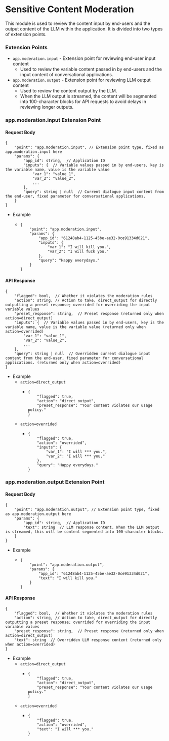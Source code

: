 # Sensitive Content Moderation

This module is used to review the content input by end-users and the output content of the LLM within the application. It is divided into two types of extension points.

### Extension Points

* `app.moderation.input` - Extension point for reviewing end-user input content
  * Used to review the variable content passed in by end-users and the input content of conversational applications.
* `app.moderation.output` - Extension point for reviewing LLM output content
  * Used to review the content output by the LLM.
  * When the LLM output is streamed, the content will be segmented into 100-character blocks for API requests to avoid delays in reviewing longer outputs.

### app.moderation.input Extension Point

#### Request Body

```
{
    "point": "app.moderation.input", // Extension point type, fixed as app.moderation.input here
    "params": {
        "app_id": string,  // Application ID
        "inputs": {  // Variable values passed in by end-users, key is the variable name, value is the variable value
            "var_1": "value_1",
            "var_2": "value_2",
            ...
        },
        "query": string | null  // Current dialogue input content from the end-user, fixed parameter for conversational applications.
    }
}
```

* Example
  * ```
    {
        "point": "app.moderation.input",
        "params": {
            "app_id": "61248ab4-1125-45be-ae32-0ce91334d021",
            "inputs": {
                "var_1": "I will kill you.",
                "var_2": "I will fuck you."
            },
            "query": "Happy everydays."
        }
    }
    ```

#### API Response

```
{
    "flagged": bool,  // Whether it violates the moderation rules
    "action": string, // Action to take, direct_output for directly outputting a preset response; overrided for overriding the input variable values
    "preset_response": string,  // Preset response (returned only when action=direct_output)
    "inputs": {  // Variable values passed in by end-users, key is the variable name, value is the variable value (returned only when action=overrided)
        "var_1": "value_1",
        "var_2": "value_2",
        ...
    },
    "query": string | null  // Overridden current dialogue input content from the end-user, fixed parameter for conversational applications. (returned only when action=overrided)
}
```

* Example
  * `action=direct_output`
    * ```
      {
          "flagged": true,
          "action": "direct_output",
          "preset_response": "Your content violates our usage policy."
      }
      ```
  * `action=overrided`
    * ```
      {
          "flagged": true,
          "action": "overrided",
          "inputs": {
              "var_1": "I will *** you.",
              "var_2": "I will *** you."
          },
          "query": "Happy everydays."
      }
      ```

### app.moderation.output Extension Point

#### Request Body

```
{
    "point": "app.moderation.output", // Extension point type, fixed as app.moderation.output here
    "params": {
        "app_id": string,  // Application ID
        "text": string  // LLM response content. When the LLM output is streamed, this will be content segmented into 100-character blocks.
    }
}
```

* Example
  * ```
    {
        "point": "app.moderation.output",
        "params": {
            "app_id": "61248ab4-1125-45be-ae32-0ce91334d021",
            "text": "I will kill you."
        }
    }
    ```

#### API Response

```
{
    "flagged": bool,  // Whether it violates the moderation rules
    "action": string, // Action to take, direct_output for directly outputting a preset response; overrided for overriding the input variable values
    "preset_response": string,  // Preset response (returned only when action=direct_output)
    "text": string  // Overridden LLM response content (returned only when action=overrided)
}
```

* Example
  * `action=direct_output`
    * ```
      {
          "flagged": true,
          "action": "direct_output",
          "preset_response": "Your content violates our usage policy."
      }
      ```
  * `action=overrided`
    * ```
      {
          "flagged": true,
          "action": "overrided",
          "text": "I will *** you."
      }
      ```